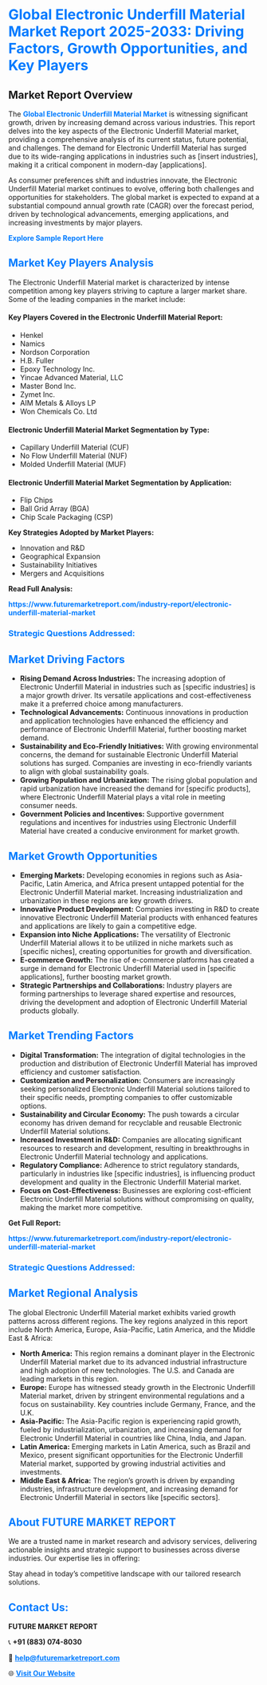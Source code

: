 <h1 style="color: #007BFF;">Global Electronic Underfill Material Market Report 2025-2033: Driving Factors, Growth Opportunities, and Key Players</h1>

<section id="overview">
<h2>Market Report Overview</h2>
<p>The <a href="https://www.futuremarketreport.com/industry-report/electronic-underfill-material-market" style="color: #007BFF; text-decoration: none;"><strong>Global Electronic Underfill Material Market</strong></a> is witnessing significant growth, driven by increasing demand across various industries. This report delves into the key aspects of the Electronic Underfill Material market, providing a comprehensive analysis of its current status, future potential, and challenges. The demand for Electronic Underfill Material has surged due to its wide-ranging applications in industries such as [insert industries], making it a critical component in modern-day [applications].</p>
<p>As consumer preferences shift and industries innovate, the Electronic Underfill Material market continues to evolve, offering both challenges and opportunities for stakeholders. The global market is expected to expand at a substantial compound annual growth rate (CAGR) over the forecast period, driven by technological advancements, emerging applications, and increasing investments by major players.</p>
</section>

<section id="overview">
<p><a href="https://www.futuremarketreport.com/request-sample/reportId=57864" style="color: #007BFF; text-decoration: none;"><strong>Explore Sample Report Here</strong></a></p>
</section>

<section id="key-players">
<h2 style="color: #007BFF;">Market Key Players Analysis</h2>
<p>The Electronic Underfill Material market is characterized by intense competition among key players striving to capture a larger market share. Some of the leading companies in the market include:</p>
<h4>Key Players Covered in the Electronic Underfill Material Report:</h4>
<ul><li>Henkel</li><li>Namics</li><li>Nordson Corporation</li><li>H.B. Fuller</li><li>Epoxy Technology Inc.</li><li>Yincae Advanced Material, LLC</li><li>Master Bond Inc.</li><li>Zymet Inc.</li><li>AIM Metals &amp; Alloys LP</li><li>Won Chemicals Co. Ltd</li></ul>
<h4>Electronic Underfill Material Market Segmentation by Type:</h4>
<ul><li>Capillary Underfill Material (CUF)</li><li>No Flow Underfill Material (NUF)</li><li>Molded Underfill Material (MUF)</li></ul>

<h4>Electronic Underfill Material Market Segmentation by Application:</h4>
<ul><li>Flip Chips</li><li>Ball Grid Array (BGA)</li><li>Chip Scale Packaging (CSP)</li></ul>
<p><strong>Key Strategies Adopted by Market Players:</strong></p>
<ul>
<li>Innovation and R&D</li>
<li>Geographical Expansion</li>
<li>Sustainability Initiatives</li>
<li>Mergers and Acquisitions</li>
</ul>
</section>

<section>
<p><strong>Read Full Analysis: </strong></p><a href="https://www.futuremarketreport.com/industry-report/electronic-underfill-material-market" style="color: #007BFF; text-decoration: none;"><strong>https://www.futuremarketreport.com/industry-report/electronic-underfill-material-market</strong></a>
<h3 style="color: #007BFF;">Strategic Questions Addressed:</h3>
</section>

<section id="driving-factors">
<h2 style="color: #007BFF;">Market Driving Factors</h2>
<ul>
<li><strong>Rising Demand Across Industries:</strong> The increasing adoption of Electronic Underfill Material in industries such as [specific industries] is a major growth driver. Its versatile applications and cost-effectiveness make it a preferred choice among manufacturers.</li>
<li><strong>Technological Advancements:</strong> Continuous innovations in production and application technologies have enhanced the efficiency and performance of Electronic Underfill Material, further boosting market demand.</li>
<li><strong>Sustainability and Eco-Friendly Initiatives:</strong> With growing environmental concerns, the demand for sustainable Electronic Underfill Material solutions has surged. Companies are investing in eco-friendly variants to align with global sustainability goals.</li>
<li><strong>Growing Population and Urbanization:</strong> The rising global population and rapid urbanization have increased the demand for [specific products], where Electronic Underfill Material plays a vital role in meeting consumer needs.</li>
<li><strong>Government Policies and Incentives:</strong> Supportive government regulations and incentives for industries using Electronic Underfill Material have created a conducive environment for market growth.</li>
</ul>
</section>

<section id="growth-opportunities">
<h2 style="color: #007BFF;">Market Growth Opportunities</h2>
<ul>
<li><strong>Emerging Markets:</strong> Developing economies in regions such as Asia-Pacific, Latin America, and Africa present untapped potential for the Electronic Underfill Material market. Increasing industrialization and urbanization in these regions are key growth drivers.</li>
<li><strong>Innovative Product Development:</strong> Companies investing in R&D to create innovative Electronic Underfill Material products with enhanced features and applications are likely to gain a competitive edge.</li>
<li><strong>Expansion into Niche Applications:</strong> The versatility of Electronic Underfill Material allows it to be utilized in niche markets such as [specific niches], creating opportunities for growth and diversification.</li>
<li><strong>E-commerce Growth:</strong> The rise of e-commerce platforms has created a surge in demand for Electronic Underfill Material used in [specific applications], further boosting market growth.</li>
<li><strong>Strategic Partnerships and Collaborations:</strong> Industry players are forming partnerships to leverage shared expertise and resources, driving the development and adoption of Electronic Underfill Material products globally.</li>
</ul>
</section>

<section id="trending-factors">
<h2 style="color: #007BFF;">Market Trending Factors</h2>
<ul>
<li><strong>Digital Transformation:</strong> The integration of digital technologies in the production and distribution of Electronic Underfill Material has improved efficiency and customer satisfaction.</li>
<li><strong>Customization and Personalization:</strong> Consumers are increasingly seeking personalized Electronic Underfill Material solutions tailored to their specific needs, prompting companies to offer customizable options.</li>
<li><strong>Sustainability and Circular Economy:</strong> The push towards a circular economy has driven demand for recyclable and reusable Electronic Underfill Material solutions.</li>
<li><strong>Increased Investment in R&D:</strong> Companies are allocating significant resources to research and development, resulting in breakthroughs in Electronic Underfill Material technology and applications.</li>
<li><strong>Regulatory Compliance:</strong> Adherence to strict regulatory standards, particularly in industries like [specific industries], is influencing product development and quality in the Electronic Underfill Material market.</li>
<li><strong>Focus on Cost-Effectiveness:</strong> Businesses are exploring cost-efficient Electronic Underfill Material solutions without compromising on quality, making the market more competitive.</li>
</ul>
</section>

<section>
<p><strong>Get Full Report: </strong></p><a href="https://www.futuremarketreport.com/industry-report/electronic-underfill-material-market" style="color: #007BFF; text-decoration: none;"><strong>https://www.futuremarketreport.com/industry-report/electronic-underfill-material-market</strong></a>
<h3 style="color: #007BFF;">Strategic Questions Addressed:</h3>
</section>


<section id="regional-analysis">
<h2 style="color: #007BFF;">Market Regional Analysis</h2>
<p>The global Electronic Underfill Material market exhibits varied growth patterns across different regions. The key regions analyzed in this report include North America, Europe, Asia-Pacific, Latin America, and the Middle East & Africa:</p>
<ul>
<li><strong>North America:</strong> This region remains a dominant player in the Electronic Underfill Material market due to its advanced industrial infrastructure and high adoption of new technologies. The U.S. and Canada are leading markets in this region.</li>
<li><strong>Europe:</strong> Europe has witnessed steady growth in the Electronic Underfill Material market, driven by stringent environmental regulations and a focus on sustainability. Key countries include Germany, France, and the U.K.</li>
<li><strong>Asia-Pacific:</strong> The Asia-Pacific region is experiencing rapid growth, fueled by industrialization, urbanization, and increasing demand for Electronic Underfill Material in countries like China, India, and Japan.</li>
<li><strong>Latin America:</strong> Emerging markets in Latin America, such as Brazil and Mexico, present significant opportunities for the Electronic Underfill Material market, supported by growing industrial activities and investments.</li>
<li><strong>Middle East & Africa:</strong> The region’s growth is driven by expanding industries, infrastructure development, and increasing demand for Electronic Underfill Material in sectors like [specific sectors].</li>
</ul>
</section>

<footer>
<h2 style="color: #007BFF;">About FUTURE MARKET REPORT</h2>
<p>We are a trusted name in market research and advisory services, delivering actionable insights and strategic support to businesses across diverse industries. Our expertise lies in offering:</p>

<p>Stay ahead in today’s competitive landscape with our tailored research solutions.</p>

<h2 style="color: #007BFF;">Contact Us:</h2>
<p><strong>FUTURE MARKET REPORT</strong></p>
<p>📞 <strong>+91 (883) 074-8030</strong></p>
<p>📧 <strong><a href="mailto:help@futuremarketreport.com" style="color: #007BFF;">help@futuremarketreport.com</a></strong></p>
<p>🌐 <strong><a href="https://www.futuremarketreport.com/" style="color: #007BFF;">Visit Our Website</a></strong></p>
</footer>